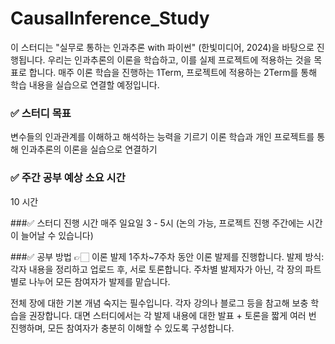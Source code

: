 # CausalInference_Study
이 스터디는 "실무로 통하는 인과추론 with 파이썬" (한빛미디어, 2024)을 바탕으로 진행됩니다. 
우리는 인과추론의 이론을 학습하고, 이를 실제 프로젝트에 적용하는 것을 목표로 합니다. 
매주 이론 학습을 진행하는 1Term, 프로젝트에 적용하는 2Term를 통해 학습 내용을 실습으로 연결할 예정입니다.

### ✅ 스터디 목표
변수들의 인과관계를 이해하고 해석하는 능력을 기르기
이론 학습과 개인 프로젝트를 통해 인과추론의 이론을 실습으로 연결하기
### ✅ 주간 공부 예상 소요 시간
10 시간

###✅ 스터디 진행 시간
매주 일요일 3 - 5시 (논의 가능, 프로젝트 진행 주간에는 시간이 늘어날 수 있습니다)

###✅ 공부 방법
👉🏻 이론 발제
1주차~7주차 동안 이론 발제를 진행합니다.
발제 방식: 각자 내용을 정리하고 업로드 후, 서로 토론합니다.
주차별 발제자가 아닌, 각 장의 파트별로 나누어 모든 참여자가 발제를 맡습니다.

전체 장에 대한 기본 개념 숙지는 필수입니다. 각자 강의나 블로그 등을 참고해 보충 학습을 권장합니다.
대면 스터디에서는 각 발제 내용에 대한 발표 + 토론을 짧게 여러 번 진행하며, 모든 참여자가 충분히 이해할 수 있도록 구성합니다.
